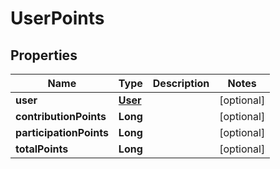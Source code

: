 
# UserPoints

## Properties
Name | Type | Description | Notes
------------ | ------------- | ------------- | -------------
**user** | [**User**](User.md) |  |  [optional]
**contributionPoints** | **Long** |  |  [optional]
**participationPoints** | **Long** |  |  [optional]
**totalPoints** | **Long** |  |  [optional]



